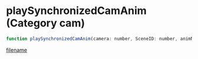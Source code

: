 # playSynchronizedCamAnim (Category cam)

```js
function playSynchronizedCamAnim(camera: number, SceneID: number, animName: string, animDictionary: string): boolean
```

[filename](playSynchronizedCamAnim_m.md ':include')